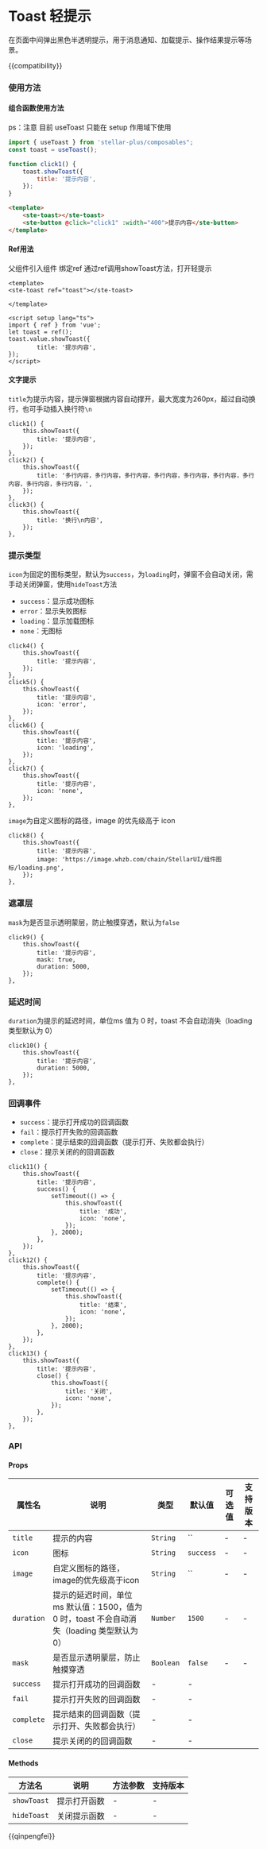 # Toast 轻提示

在页面中间弹出黑色半透明提示，用于消息通知、加载提示、操作结果提示等场景。

{{compatibility}}

### 使用方法

#### 组合函数使用方法

ps：注意 目前 useToast 只能在 setup 作用域下使用

```js
import { useToast } from 'stellar-plus/composables";
const toast = useToast();

function click1() {
    toast.showToast({
        title: '提示内容',
    });
}
```

```html
<template>
    <ste-toast></ste-toast>
    <ste-button @click="click1" :width="400">提示内容</ste-button>
</template>
```

#### Ref用法

父组件引入组件 绑定ref 通过ref调用showToast方法，打开轻提示

```
<template>
<ste-toast ref="toast"></ste-toast>

</template>

<script setup lang="ts">
import { ref } from 'vue';
let toast = ref();
toast.value.showToast({
        title: '提示内容',
});
</script>
```

#### 文字提示

`title`为提示内容，提示弹窗根据内容自动撑开，最大宽度为260px，超过自动换行，也可手动插入换行符`\n`

```
click1() {
	this.showToast({
		title: '提示内容',
	});
},
click2() {
	this.showToast({
		title: '多行内容，多行内容，多行内容，多行内容，多行内容，多行内容，多行内容，多行内容，多行内容，',
	});
},
click3() {
	this.showToast({
		title: '换行\n内容',
	});
},
```

### 提示类型

`icon`为固定的图标类型，默认为`success`，为`loading`时，弹窗不会自动关闭，需手动关闭弹窗，使用`hideToast`方法

-   `success`：显示成功图标
-   `error`：显示失败图标
-   `loading`：显示加载图标
-   `none`：无图标

```
click4() {
	this.showToast({
		title: '提示内容',
	});
},
click5() {
	this.showToast({
		title: '提示内容',
		icon: 'error',
	});
},
click6() {
	this.showToast({
		title: '提示内容',
		icon: 'loading',
	});
},
click7() {
	this.showToast({
		title: '提示内容',
		icon: 'none',
	});
},
```

`image`为自定义图标的路径，image 的优先级高于 icon

```
click8() {
	this.showToast({
		title: '提示内容',
		image: 'https://image.whzb.com/chain/StellarUI/组件图标/loading.png',
	});
},
```

### 遮罩层

`mask`为是否显示透明蒙层，防止触摸穿透，默认为`false`

```
click9() {
	this.showToast({
		title: '提示内容',
		mask: true,
		duration: 5000,
	});
},
```

### 延迟时间

`duration`为提示的延迟时间，单位ms 值为 0 时，toast 不会自动消失（loading 类型默认为 0）

```
click10() {
	this.showToast({
		title: '提示内容',
		duration: 5000,
	});
},
```

### 回调事件

-   `success`：提示打开成功的回调函数
-   `fail`：提示打开失败的回调函数
-   `complete`：提示结束的回调函数（提示打开、失败都会执行）
-   `close`：提示关闭的的回调函数

```
click11() {
	this.showToast({
		title: '提示内容',
		success() {
			setTimeout(() => {
				this.showToast({
					title: '成功',
					icon: 'none',
				});
			}, 2000);
		},
	});
},
click12() {
	this.showToast({
		title: '提示内容',
		complete() {
			setTimeout(() => {
				this.showToast({
					title: '结束',
					icon: 'none',
				});
			}, 2000);
		},
	});
},
click13() {
	this.showToast({
		title: '提示内容',
		close() {
			this.showToast({
				title: '关闭',
				icon: 'none',
			});
		},
	});
},
```

### API

#### Props

| 属性名     | 说明                                                                                       | 类型      | 默认值    | 可选值 | 支持版本 |
| ---------- | ------------------------------------------------------------------------------------------ | --------- | --------- | ------ | -------- |
| `title`    | 提示的内容                                                                                 | `String`  | ``        | -      | -        |
| `icon`     | 图标                                                                                       | `String`  | `success` | -      | -        |
| `image`    | 自定义图标的路径，image的优先级高于icon                                                    | `String`  | ``        | -      | -        |
| `duration` | 提示的延迟时间，单位ms 默认值：1500，值为 0 时，toast 不会自动消失（loading 类型默认为 0） | `Number`  | `1500`    | -      | -        |
| `mask`     | 是否显示透明蒙层，防止触摸穿透                                                             | `Boolean` | `false`   | -      | -        |
| `success`  | 提示打开成功的回调函数                                                                     | -         | -         |
| `fail`     | 提示打开失败的回调函数                                                                     | -         | -         |
| `complete` | 提示结束的回调函数（提示打开、失败都会执行）                                               | -         | -         |
| `close`    | 提示关闭的的回调函数                                                                       | -         | -         |

#### Methods

| 方法名      | 说明         | 方法参数 | 支持版本 |
| ----------- | ------------ | -------- | -------- |
| `showToast` | 提示打开函数 | -        | -        |
| `hideToast` | 关闭提示函数 | -        | -        |

{{qinpengfei}}
